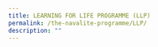```yaml
---
title: LEARNING FOR LIFE PROGRAMME (LLP)
permalink: /the-navalite-programme/LLP/
description: ""
---
```

